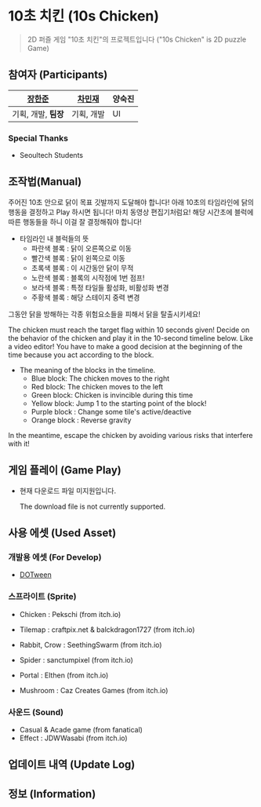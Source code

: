 # 10초 치킨 (10s Chicken)

> 2D 퍼즐 게임 "10초 치킨"의 프로젝트입니다 ("10s Chicken" is 2D puzzle Game)



## 참여자 (Participants)

| [장한준](https://github.com/JangHanjun) | [차민재](https://github.com/pengzer1)     | 양숙진 |
| --------------------------------------- | ---------- | ------ |
| 기획, 개발, **팀장**                    | 기획, 개발 | UI     |

### Special Thanks
- Seoultech Students


## 조작법(Manual)



주어진 10초 안으로 닭이 목표 깃발까지 도달해야 합니다! 아래 10초의 타임라인에 닭의 행동을 결정하고 Play 하시면 됩니다! 마치 동영상 편집기처럼요! 해당 시간초에 블럭에 따른 행동들을 하니 이걸 잘 결정해줘야 합니다!

- 타임라인 내 블럭들의 뜻
  - 파란색 블록 : 닭이 오른쪽으로 이동
  - 빨간색 블록 : 닭이 왼쪽으로 이동
  - 초록색 블록 : 이 시간동안 닭이 무적
  - 노란색 블록 : 블록의 시작점에 1번 점프!
  - 보라색 블록 : 특정 타일들 활성화, 비활성화 변경
  - 주황색 블록 : 해당 스테이지 중력 변경

그동안 닭을 방해하는 각종 위험요소들을 피해서 닭을 탈출시키세요!





The chicken must reach the target flag within 10 seconds given! Decide on the behavior of the chicken and play it in the 10-second timeline below. Like a video editor! You have to make a good decision at the beginning of the time because you act according to the block.

- The meaning of the blocks in the timeline.
  - Blue block: The chicken moves to the right
  - Red block: The chicken moves to the left
  - Green block: Chicken is invincible during this time
  - Yellow block: Jump 1 to the starting point of the block!
  - Purple block : Change some tile's active/deactive 
  - Orange block : Reverse gravity

In the meantime, escape the chicken by avoiding various risks that interfere with it!

## 게임 플레이 (Game Play)

- 현재 다운로드 파일 미지원입니다.

  The download file is not currently supported.

  

## 사용 에셋 (Used Asset)

### 개발용 에셋 (For Develop)

- [DOTween](http://dotween.demigiant.com/index.php)


### 스프라이트 (Sprite)

- Chicken : Pekschi (from itch.io)
- Tilemap : craftpix.net & balckdragon1727 (from itch.io)

- Rabbit, Crow : SeethingSwarm (from itch.io)
- Spider : sanctumpixel (from itch.io)
- Portal : Elthen (from itch.io)
- Mushroom : Caz Creates Games (from itch.io)


### 사운드 (Sound)
- Casual & Acade game (from fanatical)
- Effect : JDWWasabi (from itch.io)


## 업데이트 내역 (Update Log)




## 정보 (Information)

